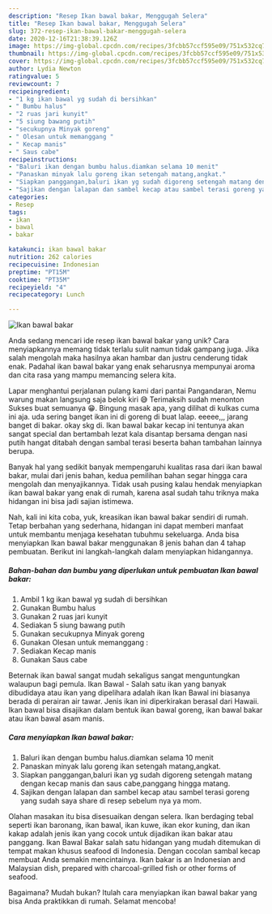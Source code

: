 ```yaml
---
description: "Resep Ikan bawal bakar, Menggugah Selera"
title: "Resep Ikan bawal bakar, Menggugah Selera"
slug: 372-resep-ikan-bawal-bakar-menggugah-selera
date: 2020-12-16T21:38:39.126Z
image: https://img-global.cpcdn.com/recipes/3fcbb57ccf595e09/751x532cq70/ikan-bawal-bakar-foto-resep-utama.jpg
thumbnail: https://img-global.cpcdn.com/recipes/3fcbb57ccf595e09/751x532cq70/ikan-bawal-bakar-foto-resep-utama.jpg
cover: https://img-global.cpcdn.com/recipes/3fcbb57ccf595e09/751x532cq70/ikan-bawal-bakar-foto-resep-utama.jpg
author: Lydia Newton
ratingvalue: 5
reviewcount: 7
recipeingredient:
- "1 kg ikan bawal yg sudah di bersihkan"
- " Bumbu halus"
- "2 ruas jari kunyit"
- "5 siung bawang putih"
- "secukupnya Minyak goreng"
- " Olesan untuk memanggang "
- " Kecap manis"
- " Saus cabe"
recipeinstructions:
- "Baluri ikan dengan bumbu halus.diamkan selama 10 menit"
- "Panaskan minyak lalu goreng ikan setengah matang,angkat."
- "Siapkan panggangan,baluri ikan yg sudah digoreng setengah matang dengan kecap manis dan saus cabe,panggang hingga matang."
- "Sajikan dengan lalapan dan sambel kecap atau sambel terasi goreng yang sudah saya share di resep sebelum nya ya mom."
categories:
- Resep
tags:
- ikan
- bawal
- bakar

katakunci: ikan bawal bakar 
nutrition: 262 calories
recipecuisine: Indonesian
preptime: "PT15M"
cooktime: "PT35M"
recipeyield: "4"
recipecategory: Lunch

---
```



![Ikan bawal bakar](https://img-global.cpcdn.com/recipes/3fcbb57ccf595e09/751x532cq70/ikan-bawal-bakar-foto-resep-utama.jpg)

Anda sedang mencari ide resep ikan bawal bakar yang unik? Cara menyiapkannya memang tidak terlalu sulit namun tidak gampang juga. Jika salah mengolah maka hasilnya akan hambar dan justru cenderung tidak enak. Padahal ikan bawal bakar yang enak seharusnya mempunyai aroma dan cita rasa yang mampu memancing selera kita.

Lapar menghantui perjalanan pulang kami dari pantai Pangandaran, Nemu warung makan langsung saja belok kiri 😅 Terimaksih sudah menonton Sukses buat semuanya 😁. Bingung masak apa, yang dilihat di kulkas cuma ini aja. uda sering banget ikan ini di goreng di buat lalap. eeeee,,, jarang banget di bakar. okay skg di. Ikan bawal bakar kecap ini tentunya akan sangat special dan bertambah lezat kala disantap bersama dengan nasi putih hangat ditabah dengan sambal terasi beserta bahan tambahan lainnya berupa.

Banyak hal yang sedikit banyak mempengaruhi kualitas rasa dari ikan bawal bakar, mulai dari jenis bahan, kedua pemilihan bahan segar hingga cara mengolah dan menyajikannya. Tidak usah pusing kalau hendak menyiapkan ikan bawal bakar yang enak di rumah, karena asal sudah tahu triknya maka hidangan ini bisa jadi sajian istimewa.


Nah, kali ini kita coba, yuk, kreasikan ikan bawal bakar sendiri di rumah. Tetap berbahan yang sederhana, hidangan ini dapat memberi manfaat untuk membantu menjaga kesehatan tubuhmu sekeluarga. Anda bisa menyiapkan Ikan bawal bakar menggunakan 8 jenis bahan dan 4 tahap pembuatan. Berikut ini langkah-langkah dalam menyiapkan hidangannya.

<!--inarticleads1-->

##### Bahan-bahan dan bumbu yang diperlukan untuk pembuatan Ikan bawal bakar:

1. Ambil 1 kg ikan bawal yg sudah di bersihkan
1. Gunakan  Bumbu halus
1. Gunakan 2 ruas jari kunyit
1. Sediakan 5 siung bawang putih
1. Gunakan secukupnya Minyak goreng
1. Gunakan  Olesan untuk memanggang :
1. Sediakan  Kecap manis
1. Gunakan  Saus cabe


Beternak ikan bawal sangat mudah sekaligus sangat menguntungkan walaupun bagi pemula. Ikan Bawal - Salah satu ikan yang banyak dibudidaya atau ikan yang dipelihara adalah ikan Ikan Bawal ini biasanya berada di perairan air tawar. Jenis ikan ini diperkirakan berasal dari Hawaii. Ikan bawal bisa disajikan dalam bentuk ikan bawal goreng, ikan bawal bakar atau ikan bawal asam manis. 

<!--inarticleads2-->

##### Cara menyiapkan Ikan bawal bakar:

1. Baluri ikan dengan bumbu halus.diamkan selama 10 menit
1. Panaskan minyak lalu goreng ikan setengah matang,angkat.
1. Siapkan panggangan,baluri ikan yg sudah digoreng setengah matang dengan kecap manis dan saus cabe,panggang hingga matang.
1. Sajikan dengan lalapan dan sambel kecap atau sambel terasi goreng yang sudah saya share di resep sebelum nya ya mom.


Olahan masakan itu bisa disesuaikan dengan selera. Ikan berdaging tebal seperti ikan baronang, ikan bawal, ikan kuwe, ikan ekor kuning, dan ikan kakap adalah jenis ikan yang cocok untuk dijadikan ikan bakar atau panggang. Ikan Bawal Bakar salah satu hidangan yang mudah ditemukan di tempat makan khusus seafood di Indonesia. Dengan cocolan sambal kecap membuat Anda semakin mencintainya. Ikan bakar is an Indonesian and Malaysian dish, prepared with charcoal-grilled fish or other forms of seafood. 

Bagaimana? Mudah bukan? Itulah cara menyiapkan ikan bawal bakar yang bisa Anda praktikkan di rumah. Selamat mencoba!

